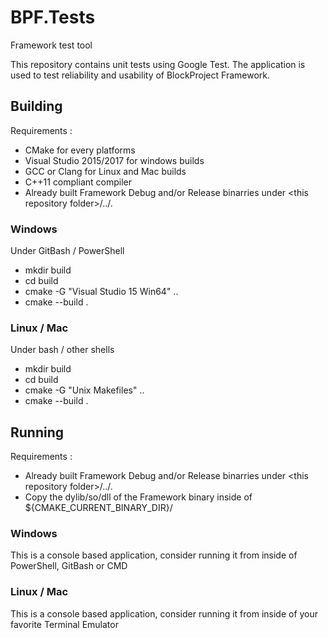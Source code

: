 # BPF.Tests
Framework test tool

This repository contains unit tests using Google Test.
The application is used to test reliability and usability of BlockProject Framework.

## Building
Requirements :
  - CMake for every platforms
  - Visual Studio 2015/2017 for windows builds
  - GCC or Clang for Linux and Mac builds
  - C++11 compliant compiler
  - Already built Framework Debug and/or Release binarries under \<this repository folder\>/../.

### Windows
Under GitBash / PowerShell
  - mkdir build
  - cd build
  - cmake -G "Visual Studio 15 Win64" ..
  - cmake --build .

### Linux / Mac
Under bash / other shells
  - mkdir build
  - cd build
  - cmake -G "Unix Makefiles" ..
  - cmake --build .

## Running
Requirements :
  - Already built Framework Debug and/or Release binarries under \<this repository folder\>/../.
  - Copy the dylib/so/dll of the Framework binary inside of ${CMAKE_CURRENT_BINARY_DIR}/<target type either Debug or Release>

### Windows
  This is a console based application, consider running it from inside of PowerShell, GitBash or CMD

### Linux / Mac
  This is a console based application, consider running it from inside of your favorite Terminal Emulator
